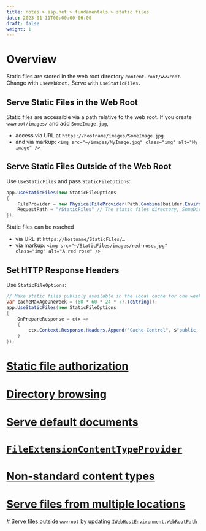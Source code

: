 ```yaml
---
title: notes > asp.net > fundamentals > static files
date: 2023-01-11T00:00:00-06:00
draft: false
weight: 1
---
```


# Overview
Static files are stored in the web root directory `content-root/wwwroot`.  Change with `UseWebRoot.`  Serve with `UseStaticFiles.`

## Serve Static Files in the Web Root
Static files are accessible via a path relative to the web root.  If you create `wwwroot/images/` and add `SomeImage.jpg`, 
- access via URL at `https://hostname/images/SomeImage.jpg`
- and via markup:  `<img src="~/images/MyImage.jpg" class="img" alt="My image" />`

## Serve Static Files Outside of the Web Root
Use `UseStaticFiles` and pass `StaticFileOptions`:
```cs
app.UseStaticFiles(new StaticFileOptions 
{ 
	FileProvider = new PhysicalFileProvider(Path.Combine(builder.Environment.ContentRootPath, "SomeDirectory")), // The new static files directory
	RequestPath = "/StaticFiles" // The static files directory, SomeDirectory, is exposed via the /StaticFiles URI segment.
});
```
Static files can be reached
- via URL at `https://hostname/StaticFiles/…`
- via markup:  `<img src="~/StaticFiles/images/red-rose.jpg" class="img" alt="A red rose" />`
	
## Set HTTP Response Headers
Use `StaticFileOptions`:
```cs
// Make static files publicly available in the local cache for one week via the Cache-Control header:
var cacheMaxAgeOneWeek = (60 * 60 * 24 * 7).ToString(); 
app.UseStaticFiles(new StaticFileOptions
{
    OnPrepareResponse = ctx =>
    {
        ctx.Context.Response.Headers.Append("Cache-Control", $"public, max-age={cacheMaxAgeOneWeek}");
    }
});
```
# [Static file authorization](https://learn.microsoft.com/en-us/aspnet/core/fundamentals/static-files?view=aspnetcore-7.0#static-file-authorization)
# [Directory browsing](https://learn.microsoft.com/en-us/aspnet/core/fundamentals/static-files?view=aspnetcore-7.0#directory-browsing)
# [Serve default documents](https://learn.microsoft.com/en-us/aspnet/core/fundamentals/static-files?view=aspnetcore-7.0#serve-default-documents)
# [`FileExtensionContentTypeProvider`](https://learn.microsoft.com/en-us/aspnet/core/fundamentals/static-files?view=aspnetcore-7.0#fileextensioncontenttypeprovider)
# [Non-standard content types](https://learn.microsoft.com/en-us/aspnet/core/fundamentals/static-files?view=aspnetcore-7.0#non-standard-content-types)
# [Serve files from multiple locations](https://learn.microsoft.com/en-us/aspnet/core/fundamentals/static-files?view=aspnetcore-7.0#serve-files-from-multiple-locations)
[# Serve files outside `wwwroot` by updating `IWebHostEnvironment.WebRootPath`](https://learn.microsoft.com/en-us/aspnet/core/fundamentals/static-files?view=aspnetcore-7.0#serve-files-outside-wwwroot-by-updating-iwebhostenvironmentwebrootpath)
